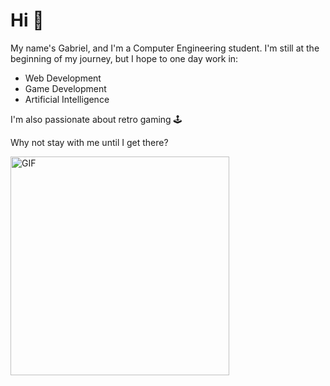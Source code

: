 # Hi 👋

My name's Gabriel, and I'm a Computer Engineering student. I'm still at the beginning of my journey, but I hope to one day work in:

- Web Development
- Game Development
- Artificial Intelligence

I'm also passionate about retro gaming 🕹️

Why not stay with me until I get there?

<img hight="300" width="350" alt="GIF" align="center" src="https://64.media.tumblr.com/1f35d38b27d6d62507fafce6dfca8382/a812b236aa921c27-8b/s1280x1920/6880e3a3df3b584d69bc9efc41c1dfe022aabd90.gif">

